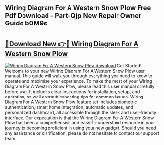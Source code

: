 ## Wiring Diagram For A Western Snow Plow Free Pdf Download - Part-Qjp New Repair Owner Guide b0M9s

# <h2><a href="http://dfjsokp.blite.top/?on=Wiring+Diagram+For+A+Western+Snow+Plow">🔗Download New 👉🔴 Wiring Diagram For A Western Snow Plow</a></h2>

[![Wiring Diagram For A Western Snow Plow download](https://i.imgur.com/lujVjoI.png)](http://dfjsokp.blite.top/?on=Wiring+Diagram+For+A+Western+Snow+Plow)
Get Started! Welcome to your new Wiring Diagram For A Western Snow Plow user manual. This guide will walk you through everything you need to know to operate and maximize your experience. To make the most of your Wiring Diagram For A Western Snow Plow, please read this user manual carefully before use. It includes clear instructions for installation, setup, and operation, as well as troubleshooting tips for common issues. Wiring Diagram For A Western Snow Plow feature set includes biometric authentication, smart home integration, automatic updates, and personalized dashboard, all accessible through the sleek and user-friendly interface. Our expectation is that the Wiring Diagram For A Western Snow Plow has been a comprehensive and easy-to-understand resource in your journey to becoming proficient in using your new gadget. Should you need any assistance or clarification, please do not hesitate to contact our support team.
